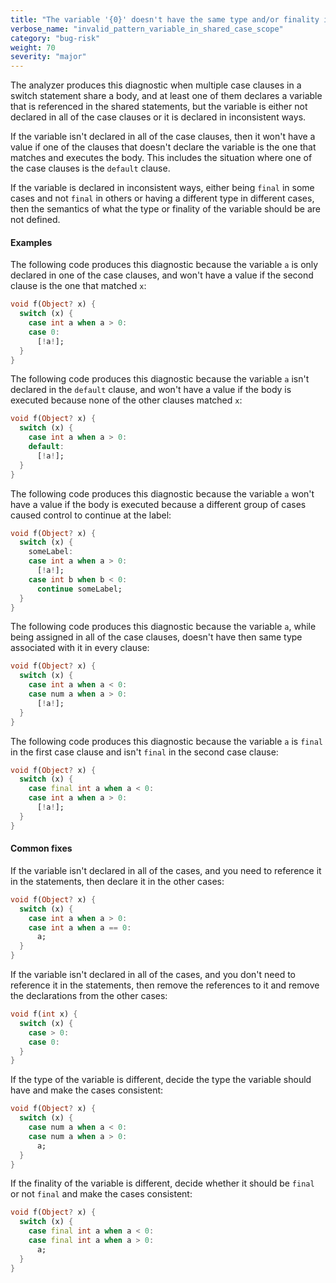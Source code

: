 ```yaml
---
title: "The variable '{0}' doesn't have the same type and/or finality in all cases that share this body.  The variable '{0}' is available in some, but not all cases that share this body.  The variable '{0}' is not available because there is a label or 'default' case."
verbose_name: "invalid_pattern_variable_in_shared_case_scope"
category: "bug-risk"
weight: 70
severity: "major"
---
```

The analyzer produces this diagnostic when multiple case clauses in a
switch statement share a body, and at least one of them declares a
variable that is referenced in the shared statements, but the variable is
either not declared in all of the case clauses or it is declared in
inconsistent ways.

If the variable isn't declared in all of the case clauses, then it won't
have a value if one of the clauses that doesn't declare the variable is
the one that matches and executes the body. This includes the situation
where one of the case clauses is the `default` clause.

If the variable is declared in inconsistent ways, either being `final` in
some cases and not `final` in others or having a different type in
different cases, then the semantics of what the type or finality of the
variable should be are not defined.

#### Examples

The following code produces this diagnostic because the variable `a` is
only declared in one of the case clauses, and won't have a value if the
second clause is the one that matched `x`:

```dart
void f(Object? x) {
  switch (x) {
    case int a when a > 0:
    case 0:
      [!a!];
  }
}
```

The following code produces this diagnostic because the variable `a` isn't
declared in the `default` clause, and won't have a value if the body is
executed because none of the other clauses matched `x`:

```dart
void f(Object? x) {
  switch (x) {
    case int a when a > 0:
    default:
      [!a!];
  }
}
```

The following code produces this diagnostic because the variable `a` won't
have a value if the body is executed because a different group of cases
caused control to continue at the label:

```dart
void f(Object? x) {
  switch (x) {
    someLabel:
    case int a when a > 0:
      [!a!];
    case int b when b < 0:
      continue someLabel;
  }
}
```

The following code produces this diagnostic because the variable `a`,
while being assigned in all of the case clauses, doesn't have then same
type associated with it in every clause:

```dart
void f(Object? x) {
  switch (x) {
    case int a when a < 0:
    case num a when a > 0:
      [!a!];
  }
}
```

The following code produces this diagnostic because the variable `a` is
`final` in the first case clause and isn't `final` in the second case
clause:

```dart
void f(Object? x) {
  switch (x) {
    case final int a when a < 0:
    case int a when a > 0:
      [!a!];
  }
}
```

#### Common fixes

If the variable isn't declared in all of the cases, and you need to
reference it in the statements, then declare it in the other cases:

```dart
void f(Object? x) {
  switch (x) {
    case int a when a > 0:
    case int a when a == 0:
      a;
  }
}
```

If the variable isn't declared in all of the cases, and you don't need to
reference it in the statements, then remove the references to it and
remove the declarations from the other cases:

```dart
void f(int x) {
  switch (x) {
    case > 0:
    case 0:
  }
}
```

If the type of the variable is different, decide the type the variable
should have and make the cases consistent:

```dart
void f(Object? x) {
  switch (x) {
    case num a when a < 0:
    case num a when a > 0:
      a;
  }
}
```

If the finality of the variable is different, decide whether it should be
`final` or not `final` and make the cases consistent:

```dart
void f(Object? x) {
  switch (x) {
    case final int a when a < 0:
    case final int a when a > 0:
      a;
  }
}
```
